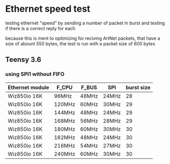 # Ethernet speed test
testing ethernet "speed" by sending a number of packet in burst and testing if there is a correct reply  for each

because this is ment to optimizing for reciving ArtNet packets, that have a size of abount 550 bytes, the test is run with a packet size of 600 bytes

## Teensy 3.6
### using SPI1 without FIFO
Ethernet module | F_CPU | F_BUS | SPI | burst size 
------------ | ------------ | ------------- | ------------- | -------------
Wiz850io 16K | 96MHz | 48MHz | 24MHz | 28
Wiz850io 16K | 120MHz | 60MHz | 30MHz | 29
Wiz850io 16K | 144MHz | 48MHz | 24MHz | 29
Wiz850io 16K | 168MHz | 56MHz | 28MHz | 29
Wiz850io 16K | 180MHz | 60MHz | 30MHz | 30
Wiz850io 16K | 162MHz | 48MHz | 24MHz | 30
Wiz850io 16K | 216MHz | 54MHz | 27MHz | 30
Wiz850io 16K | 240MHz | 60MHz | 30MHz | 30

